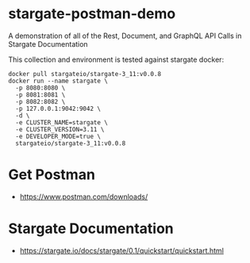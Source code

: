 # stargate-postman-demo
 A demonstration of all of the Rest, Document, and GraphQL API Calls in Stargate Documentation

This collection and environment is tested against stargate docker:

```
docker pull stargateio/stargate-3_11:v0.0.8
docker run --name stargate \
  -p 8080:8080 \
  -p 8081:8081 \
  -p 8082:8082 \
  -p 127.0.0.1:9042:9042 \
  -d \
  -e CLUSTER_NAME=stargate \
  -e CLUSTER_VERSION=3.11 \
  -e DEVELOPER_MODE=true \
  stargateio/stargate-3_11:v0.0.8
```

# Get Postman
- https://www.postman.com/downloads/

# Stargate Documentation
- https://stargate.io/docs/stargate/0.1/quickstart/quickstart.html